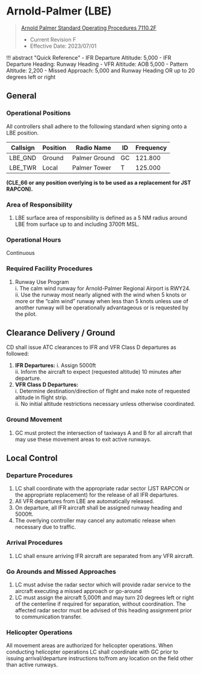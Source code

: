 # Arnold-Palmer (LBE)
> [Arnold Palmer Standard Operating Procedures 7110.2F](../../authority-sections/7110.2F-authority.md)
> - Current Revision F
> - Effective Date: 2023/07/01

!!! abstract "Quick Reference"
    - IFR Departure Altitude: 5,000
    - IFR Departure Heading: Runway Heading
    - VFR Altitude: AOB 5,000
    - Pattern Altitude: 2,200
    - Missed Approach: 5,000 and Runway Heading OR up to 20 degrees left or right

## General

### Operational Positions
All controllers shall adhere to the following standard when signing onto a LBE position.

| Callsign | Position | Radio Name | ID | Frequency |
| -- | -- | -- | -- | -- |
| LBE\_GND | Ground | Palmer Ground | GC | 121.800 |
| LBE\_TWR | Local | Palmer Tower | T | 125.000 |

**(CLE\_66 or any position overlying is to be used as a replacement for JST RAPCON).**

### Area of Responsibility

1. LBE surface area of responsibility is defined as a 5 NM radius around LBE from surface up to and including 3700ft MSL.

### Operational Hours

Continuous

### Required Facility Procedures

1. Runway Use Program  
   i. The calm wind runway for Arnold-Palmer Regional Airport is RWY24.  
   ii. Use the runway most nearly aligned with the wind when 5 knots or more or the “calm wind” runway when less than 5 knots unless use of another runway will be operationally advantageous or is requested by the pilot.

## Clearance Delivery / Ground
CD shall issue ATC clearances to IFR and VFR Class D departures as followed:

1. **IFR Departures:** 
      i.  Assign 5000ft   
      ii. Inform the aircraft to expect (requested altitude) 10 minutes after departure.  
2. **VFR Class D Departures:**   
      i. Determine destination/direction of flight and make note of requested altitude in flight strip.   
      ii. No initial altitude restrictions necessary unless otherwise coordinated.

### Ground Movement

1. GC must protect the intersection of taxiways A and B for all aircraft that may use these movement areas to exit active runways.

## Local Control

### Departure Procedures

1. LC shall coordinate with the appropriate radar sector (JST RAPCON or the appropriate replacement) for the release of all IFR departures.  
2. All VFR departures from LBE are automatically released.  
3. On departure, all IFR aircraft shall be assigned runway heading and 5000ft.  
4. The overlying controller may cancel any automatic release when necessary due to traffic.

### Arrival Procedures

1. LC shall ensure arriving IFR aircraft are separated from any VFR aircraft.

### Go Arounds and Missed Approaches

1. LC must advise the radar sector which will provide radar service to the aircraft executing a missed approach or go-around  
2. LC must assign the aircraft 5,000ft and may turn 20 degrees left or right of the centerline if required for separation, without coordination. The affected radar sector must be advised of this heading assignment prior to communication transfer.

### Helicopter Operations
All movement areas are authorized for helicopter operations. When conducting helicopter operations LC shall coordinate with GC prior to issuing arrival/departure instructions to/from any location on the field other than active runways.  
